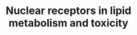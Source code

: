 ---
annotations:
- type: Pathway Ontology
  value: lipid metabolic pathway
authors:
- S.Burel
- MaintBot
- Thomas
- Khanspers
- Samuel Sklar
- AlexanderPico
- Egonw
- Mkutmon
- Eweitz
description: Nuclear receptors are transcription factors that are activated upon binding
  to its ligands. Initially, they had been classified as classic endocrine nuclear
  hormone receptors and orphan receptors. However, further studies have led to the
  identification of lipid ligands for some of these adopted orphan receptors, which
  are responsible for lipid metabolism, storage or elimination. One of the characteristics
  of these receptors is that they act by forming heterodimers with retinoid X receptor
  (RXR). The receptors include peroxisome proliferators-Activated receptors (PPARs)
  for fatty acids, liver X receptor (LCR) for oxysterols, Farnesoid X receptors (FXR)
  for bile acids and steroid xenobiotic receptor/X receptor (SXR/PXR or Nsil2) for
  xenobiotics. Other orphan receptors also require RXR for its functions are vitamin
  D receptor (VDR) for vitamin D and retinoic acid receptor (RAR) for retinoid acids,
  although these receptors are not involved in lipid metabolism. Upon binding to various
  ligands, three classes of proteins are synthesized including lipid binding proteins,
  the ATP-binding cassette (ABC) transporters and cytochrome P450 member proteins
  which catalyzes lipid anabolism, metabolism and elimination. In addition to lipid
  metabolism, some members of the cytochrome P450 family genes are responsible for
  activation of procarcinogens, detoxification of environmental toxins and metabolism
  of drugs and xenobiotics. In particular, CAR, Nsil2 and recently identified VDR
  are important in up-regulation of these cytochromes. Of all the human cytochrome
  P450 genes, only a few CYP1A2, CYP2C9, CYP2C19, CYP2D6, CYP2E1 and CYP3A4 account
  for most toxicity effects, specifically CYP3A is responsible for clearing approximately
  half of the clinically prescribed drugs. For instance, acetaminophen, one of the
  most commonly used drug, is toxic in high doses due to the activation of CAR and
  the drugs subsequent conversion to acetyl-p-benzoquinone imine (NAPQI) by CYP1A2,
  CYP2E1 and CYP3A.   Proteins on this pathway have targeted assays available via
  the [https://assays.cancer.gov/available_assays?wp_id=WP299 CPTAC Assay Portal]
last-edited: 2021-05-22
organisms:
- Homo sapiens
redirect_from:
- /index.php/Pathway:WP299
- /instance/WP299
schema-jsonld:
- '@context': https://schema.org/
  '@id': https://wikipathways.github.io/pathways/WP299.html
  '@type': Dataset
  creator:
    '@type': Organization
    name: WikiPathways
  description: Nuclear receptors are transcription factors that are activated upon
    binding to its ligands. Initially, they had been classified as classic endocrine
    nuclear hormone receptors and orphan receptors. However, further studies have
    led to the identification of lipid ligands for some of these adopted orphan receptors,
    which are responsible for lipid metabolism, storage or elimination. One of the
    characteristics of these receptors is that they act by forming heterodimers with
    retinoid X receptor (RXR). The receptors include peroxisome proliferators-Activated
    receptors (PPARs) for fatty acids, liver X receptor (LCR) for oxysterols, Farnesoid
    X receptors (FXR) for bile acids and steroid xenobiotic receptor/X receptor (SXR/PXR
    or Nsil2) for xenobiotics. Other orphan receptors also require RXR for its functions
    are vitamin D receptor (VDR) for vitamin D and retinoic acid receptor (RAR) for
    retinoid acids, although these receptors are not involved in lipid metabolism.
    Upon binding to various ligands, three classes of proteins are synthesized including
    lipid binding proteins, the ATP-binding cassette (ABC) transporters and cytochrome
    P450 member proteins which catalyzes lipid anabolism, metabolism and elimination.
    In addition to lipid metabolism, some members of the cytochrome P450 family genes
    are responsible for activation of procarcinogens, detoxification of environmental
    toxins and metabolism of drugs and xenobiotics. In particular, CAR, Nsil2 and
    recently identified VDR are important in up-regulation of these cytochromes. Of
    all the human cytochrome P450 genes, only a few CYP1A2, CYP2C9, CYP2C19, CYP2D6,
    CYP2E1 and CYP3A4 account for most toxicity effects, specifically CYP3A is responsible
    for clearing approximately half of the clinically prescribed drugs. For instance,
    acetaminophen, one of the most commonly used drug, is toxic in high doses due
    to the activation of CAR and the drugs subsequent conversion to acetyl-p-benzoquinone
    imine (NAPQI) by CYP1A2, CYP2E1 and CYP3A.   Proteins on this pathway have targeted
    assays available via the [https://assays.cancer.gov/available_assays?wp_id=WP299
    CPTAC Assay Portal]
  keywords:
  - Fatty Acids
  - ABCC3
  - ABCB11
  - CYP2B6
  - CYP7A1
  - MIR33A
  - PPARD
  - 7-DehydroCholesterol
  - CYP1A2
  - RARG
  - ABCA1
  - MIR33B
  - Oxysterol
  - RARA
  - ABCD2
  - NR1I3
  - CYP4A11
  - Isoprenoids
  - ABCG5
  - RARB
  - abcg6
  - Xenobiotics
  - Bile Acids
  - Acetyl CoA
  - Retinoic acid
  - NR1I2
  - ABCB1a
  - CYP2E1
  - CYP2C9
  - CYP27B1
  - PPARG
  - NR1H4
  - CYP24A1
  - ABCB1
  - ABCB4
  - ABCD3
  - 1,25-Dihydroxy-Vitamins D3
  - PPARA
  - NR1H3
  - CYP3A4
  - Steroids
  - Cholesterol
  - VDR
  - CYP26A1
  - CYP8B1
  - Lanosterol
  - ABCC2
  - ABCG1
  - CYP4B1
  license: CC0
  name: Nuclear receptors in lipid metabolism and toxicity
seo: CreativeWork
title: Nuclear receptors in lipid metabolism and toxicity
wpid: WP299
---